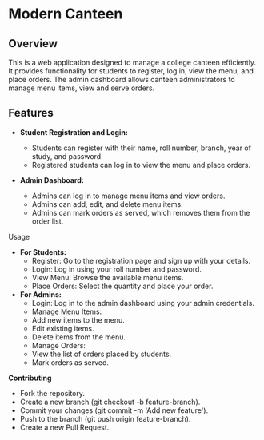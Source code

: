 # Modern Canteen

## Overview

This is a web application designed to manage a college canteen efficiently. It provides functionality for students to register, log in, view the menu, and place orders. The admin dashboard allows canteen administrators to manage menu items, view and serve orders.

## Features

- **Student Registration and Login:**
  - Students can register with their name, roll number, branch, year of study, and password.
  - Registered students can log in to view the menu and place orders.

- **Admin Dashboard:**
  - Admins can log in to manage menu items and view orders.
  - Admins can add, edit, and delete menu items.
  - Admins can mark orders as served, which removes them from the order list.

Usage
- **For Students:**
  - Register: Go to the registration page and sign up with your details.
  - Login: Log in using your roll number and password.
  - View Menu: Browse the available menu items.
  - Place Orders: Select the quantity and place your order.
- **For Admins:**
  - Login: Log in to the admin dashboard using your admin credentials.
  - Manage Menu Items:
  - Add new items to the menu.
  - Edit existing items.
  - Delete items from the menu.
  - Manage Orders:
  - View the list of orders placed by students.
  - Mark orders as served.


**Contributing**
- Fork the repository.
- Create a new branch (git checkout -b feature-branch).
- Commit your changes (git commit -m 'Add new feature').
- Push to the branch (git push origin feature-branch).
- Create a new Pull Request.

